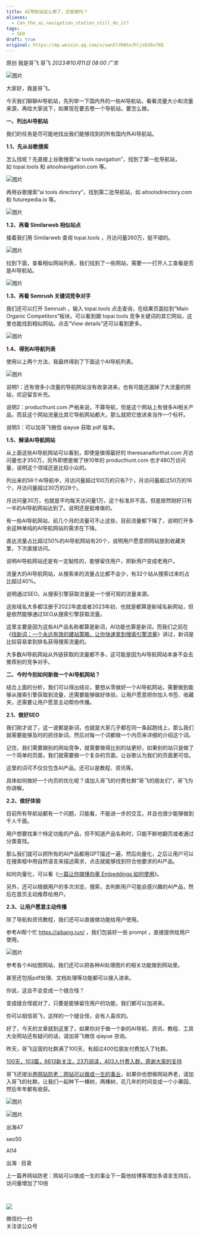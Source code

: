 ```yaml
---
title: AI导航站这么卷了，还能做吗？
aliases:
  - Can_the_ai_navigation_station_still_do_it?
tags:
  - SEO
draft: true
original: https://mp.weixin.qq.com/s/vwn5lYKNteJhljsEV0v7XQ
---
```

原创 我是哥飞 哥飞 _2023年10月11日 08:00_ _广东_

![图片](https://mmbiz.qpic.cn/sz_mmbiz_png/LBrX00GQeicueuK8BvFdLaqfItN3nGuUDxjg4NKP8RmHianK3yYhf8RxAd3MrlEj5ZNVgnVibCbOTG8sHowB47qibQ/640?wx_fmt=png&tp=webp&wxfrom=5&wx_lazy=1&wx_co=1)

大家好，我是哥飞。  

今天我们聊聊AI导航站，先列举一下国内外的一些AI导航站，看看流量大小和流量来源，再给大家说下，如果现在要去卷一个导航站，要怎么做。

**一、列出AI导航站**  

我们的任务是尽可能地找出我们能够找到的所有国内外AI导航站。  

**1.1、先从谷歌搜索**

怎么找呢？先直接上谷歌搜索“ai tools navigation”，找到了第一批导航站，如 topai.tools 和 aitoolnavigation.com 等。

![图片](https://mmbiz.qpic.cn/sz_mmbiz_png/LBrX00GQeicueuK8BvFdLaqfItN3nGuUDA2w9hLYVB2NsHkX57S3nYKIy2X8g2we9WAeVnjnclnGgZDfOXC82eA/640?wx_fmt=png&tp=webp&wxfrom=5&wx_lazy=1&wx_co=1)

再用谷歌搜索“ai tools directory”，找到第二批导航站，如 aitoolsdirectory.com 和 futurepedia.io 等。  

![图片](https://mmbiz.qpic.cn/sz_mmbiz_png/LBrX00GQeicueuK8BvFdLaqfItN3nGuUDM3udXCeEAHEPOQPeNP3044M7VpG5TCHuSPfEdapCnQDOQSKR7oiaB3g/640?wx_fmt=png&tp=webp&wxfrom=5&wx_lazy=1&wx_co=1)

**1.2、再看 Similarweb 相似站点**

接着我们用 Similarweb 查询 topai.tools ，月访问量260万，挺不错的。

![图片](https://mmbiz.qpic.cn/sz_mmbiz_png/LBrX00GQeicueuK8BvFdLaqfItN3nGuUDQFvbmsq7AwY19gymJFhZgoWCl9WLFXdI0nViard4HTR5ic1SiaY1VQSCg/640?wx_fmt=png&tp=webp&wxfrom=5&wx_lazy=1&wx_co=1)

拉到下面，查看相似网站列表，我们找到了一些网站，需要一一打开人工查看是否是AI导航站。

![图片](https://mmbiz.qpic.cn/sz_mmbiz_png/LBrX00GQeicueuK8BvFdLaqfItN3nGuUDNahiaqABmsJTAnPLQsibwia2Wc4UQC7XfsTwm5shVwCyVZbhywBniblyyA/640?wx_fmt=png&tp=webp&wxfrom=5&wx_lazy=1&wx_co=1)

**1.3、再看 Semrush 关键词竞争对手**

我们还可以打开 Semrush ，输入 topai.tools 点击查询，在结果页面拉到“Main Organic Competitors”板块，可以看到跟 topai.tools 竞争关键词的其它网站，这里也能找到相似网站。点击“View details”还可以看到更多。

![图片](https://mmbiz.qpic.cn/sz_mmbiz_png/LBrX00GQeicueuK8BvFdLaqfItN3nGuUDrRIYBon5AkB922I9tsu0Pu2mSlLF7p0pMfVMTrytm0YUwjJjJiaE3SA/640?wx_fmt=png&tp=webp&wxfrom=5&wx_lazy=1&wx_co=1)

**1.4、得到AI导航列表**  

使用以上两个方法，我最终得到了下面这个AI导航列表。

![图片](https://mmbiz.qpic.cn/sz_mmbiz_png/LBrX00GQeicueuK8BvFdLaqfItN3nGuUDEo1G4NAVS9se05gAiaPEtBRr6JnJ66cGCvqP3XLgVzwBvuQrr5qf9ow/640?wx_fmt=png&tp=webp&wxfrom=5&wx_lazy=1&wx_co=1)

说明1：还有很多小流量的导航网站没有收录进来，也有可能还漏掉了大流量的网站，欢迎留言补充。

说明2：producthunt.com 严格来说，不算导航，但是这个网站上有很多AI相关产品，而且这个网站流量比其它导航网站都大，那么就把它放进来当作一个标杆。

说明3：可以加哥飞微信 qiayue 获取 pdf 版本。  

**1.5、解读AI导航网站**  

从上面这些AI导航网站可以看到，即使是做得最好的 theresanaiforthat.com 月访问量也才350万，另外即使是做了快10年的 producthunt.com 也才480万访问量，说明这个领域还是比较小众的。  

列出来的56个AI导航中，月访问量超过100万的只有7个，月访问量超过50万的16个，月访问量超过30万的28个。  

月访问量30万，也就是平均每天访问量1万，这个标准并不高，但是居然刚好只有一半的AI导航网站达到了。说明还是挺难做的。

有一些AI导航网站，前几个月的流量可不止这些，目前流量都下降了，说明打开多余这种单纯的AI导航网站的需求在下降。  

直达流量占比超过50%的AI导航网站有20个，说明用户愿意把网站放到收藏夹里，下次直接访问。

说明AI导航网站还是有一定黏性的，能够留住用户，把新用户变成老用户。  

流量大的AI导航网站，从搜索来的流量占比都不会少，有32个站从搜索过来的占比超过40%。  

说明通过SEO，从搜索引擎获取流量是一个很可观的流量来源。  

这些域名大多都注册于2022年底或者2023年初，也就是都算是新域名新网站，但是依然能够通过SEO从搜索引擎获取流量。  

这里主要是因为这些AI产品名称都算是新词，AI功能也算是新词，而我们之前在《[找新词：一个永远有效的建站策略，让你快速拿到搜索引擎流量](http://mp.weixin.qq.com/s?__biz=MjM5OTIzMzYyMA==&mid=2650079457&idx=1&sn=6a6b914a2685581ef26ef00cb8b19ee1&chksm=bf3f31da8848b8cc7e206419bcb2884415659dae3bd17fb77b9859adf106da494bd843f5d6f4&scene=21#wechat_redirect)》讲过，新词是比较容易拿到排名获得搜索流量的。

大多数AI导航网站从外链获取的流量都不多，这可能是因为AI导航网站本身不会去推荐别的竞争对手。  

  

**二、今时今刻如何新做一个AI导航网站？**  

结合上面的分析，我们可以得出结论，要想从零做好一个AI导航网站，需要做到能够从搜索引擎获取到流量，还需要能够做好体验，让用户愿意把你加入书签、收藏夹，还需要让用户愿意主动帮你传播。

**2.1、做好SEO**  

我们刚才说了，这一波都是新词，也就是大家几乎都在同一条起跑线上，那么我们就需要能够及时的抓住新词，然后对每一个词都做一个内页来详细的介绍这个词。  

记住，我们需要跟别的网站竞争，就需要做得比别的站更好。如果别的站只是做了一个简单的页面，我们就需要做一个复杂的页面，让谷歌认为我们的页面更可信。

这里的词可不仅仅包含AI产品，还可以是教程、资讯等。  

具体如何做好一个内页的优化呢？请加入哥飞的付费社群“哥飞的朋友们”，哥飞为你讲解。

**2.2、做好体验**  

目前所有导航站都有一个问题，只能看，不能进一步的交互，并且也很少能够做到千人千面。

用户想要找某个特定功能的产品，但不知道产品名称时，只能不断地翻页或者通过分类查找。

那么我们就可以把所有的AI产品都用GPT描述一遍，然后向量化，之后让用户可以在搜索框中用自然语言来描述需求，点击就能够找到符合他要求的AI产品。

如何向量化，可以看《[一篇让你搞懂向量 Embeddings 如何使用](http://mp.weixin.qq.com/s?__biz=MjM5OTIzMzYyMA==&mid=2650080495&idx=1&sn=6959085d84eb6bee61cb8ed833583015&chksm=bf3f35d48848bcc23ef81fcd2d8dedcb49302690c98073708d804edfc8926dc58b7bf7e196ea&scene=21#wechat_redirect)》。

另外，还可以根据用户的多次浏览，搜索，去判断用户可能会感兴趣的AI产品，然后在首页主动推荐给用户。  

**2.3、让用户愿意主动传播**  

除了导航和资讯教程，我们还可以直接做功能给用户使用。

参考AI帮个忙 https://aibang.run/ ，我们包装好一些 prompt ，直接提供给用户使用。

![图片](https://mmbiz.qpic.cn/sz_mmbiz_png/LBrX00GQeicueuK8BvFdLaqfItN3nGuUD0EqVqvHcP6Lp4fbPrMMTj1UenGax0G3AAYCMiaYSq2YgKJA62NibawqQ/640?wx_fmt=png&tp=webp&wxfrom=5&wx_lazy=1&wx_co=1)

参考各个AI绘图网站，我们还可以把各种AI处理图片的相关功能做到网站里。  

甚至还包括pdf处理、文档处理等功能都可以接入进来。

你说，这会不会变成一个缝合怪？  

变成缝合怪就对了，只要是能够留住用户的功能，我们都可以加进来。  

你可以相信哥飞，这样的一个缝合怪，会有人喜欢的。  

好了，今天的文章就到这里了，如果你对于做一个新的AI导航、资讯、教程、工具大全网站还有疑问的话，请加哥飞微信 qiayue 咨询。  

昨天，哥飞运营的社群满了100天，有超过400位朋友付费加入了社群。  

[100天，103篇，6613新关注，23万阅读，403人付费入群，感谢大家的支持](http://mp.weixin.qq.com/s?__biz=MjM5OTIzMzYyMA==&mid=2650080608&idx=1&sn=bece81d90085072bb675b7e3c9933a99&chksm=bf3f345b8848bd4da24ea2e05fc56738352a6ac5a67f08cc5434a8a581d35f2f83a957c94e90&scene=21#wechat_redirect)  

哥飞还提出[养网站防老：网站可以做成一生的事业](http://mp.weixin.qq.com/s?__biz=MjM5OTIzMzYyMA==&mid=2650080601&idx=1&sn=676b0fff888c93fd63b283e87a3c75d2&chksm=bf3f34628848bd74e4a6ebac72806e89be8bbc9440196edf14cf4f08837f3a81970070a21da2&scene=21#wechat_redirect)，如果你也想做网站养老，请加入哥飞的社群。让我们一起种下一棵树，两棵树，花几年的时间变成一个小果园，然后年年都有收获。  

![图片](https://mmbiz.qpic.cn/sz_mmbiz_jpg/LBrX00GQeictaA6RbasuxiciaKF8ichWKwmegDicajmGXPNYBK21iaic8Q3RawBSpkoKTIjasAEqscedR7hia46qlSOSow/640?wx_fmt=jpeg&wxfrom=5&wx_lazy=1&wx_co=1&tp=webp)

![图片](https://mmbiz.qpic.cn/sz_mmbiz_png/LBrX00GQeicsG8Pro6O9Hu75bIIiafZVPs3qlYeaNNJ1BpqNplEGgibL5m1bcq8a1N1rzoI5lia8aJjtHfgiaAADJJQ/640?wx_fmt=png&tp=webp&wxfrom=5&wx_lazy=1&wx_co=1)

出海47

seo50

AI14

出海 · 目录

上一篇养网站防老：网站可以做成一生的事业下一篇他给博客增加多语言支持后，访问量增加了10倍

​

![](https://mp.weixin.qq.com/mp/qrcode?scene=10000004&size=102&__biz=MjM5OTIzMzYyMA==&mid=2650080622&idx=1&sn=fbcc43eaa4b25614b843ea6cdd116856&send_time=)

微信扫一扫  
关注该公众号